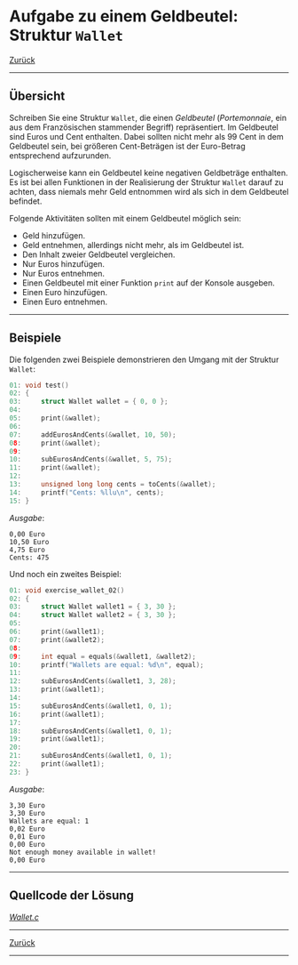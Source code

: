 # Aufgabe zu einem Geldbeutel: Struktur `Wallet`


[Zurück](./../Exercises.md)

---

## Übersicht

Schreiben Sie eine Struktur `Wallet`, die einen *Geldbeutel* (*Portemonnaie*, ein aus dem Französischen stammender Begriff)
repräsentiert.
Im Geldbeutel sind Euros und Cent enthalten.
Dabei sollten nicht mehr als 99 Cent in dem Geldbeutel sein,
bei größeren Cent-Beträgen ist der Euro-Betrag entsprechend aufzurunden.

Logischerweise kann ein Geldbeutel keine negativen Geldbeträge enthalten.
Es ist bei allen Funktionen in der Realisierung der Struktur `Wallet` darauf zu achten,
dass niemals mehr Geld entnommen wird als sich in dem Geldbeutel befindet.

Folgende Aktivitäten sollten mit einem Geldbeutel möglich sein:

  * Geld hinzufügen.
  * Geld entnehmen, allerdings nicht mehr, als im Geldbeutel ist.
  * Den Inhalt zweier Geldbeutel vergleichen.
  * Nur Euros hinzufügen.
  * Nur Euros entnehmen.
  * Einen Geldbeutel mit einer Funktion `print` auf der Konsole ausgeben.
  * Einen Euro hinzufügen.
  * Einen Euro entnehmen.

---

## Beispiele

Die folgenden zwei Beispiele demonstrieren den Umgang mit der Struktur `Wallet`:

```cpp
01: void test()
02: {
03:     struct Wallet wallet = { 0, 0 };
04: 
05:     print(&wallet);
06: 
07:     addEurosAndCents(&wallet, 10, 50);
08:     print(&wallet);
09: 
10:     subEurosAndCents(&wallet, 5, 75);
11:     print(&wallet);
12: 
13:     unsigned long long cents = toCents(&wallet);
14:     printf("Cents: %llu\n", cents);
15: }
```

*Ausgabe*:


```
0,00 Euro
10,50 Euro
4,75 Euro
Cents: 475
```

Und noch ein zweites Beispiel:


```cpp
01: void exercise_wallet_02()
02: {
03:     struct Wallet wallet1 = { 3, 30 };
04:     struct Wallet wallet2 = { 3, 30 };
05: 
06:     print(&wallet1);
07:     print(&wallet2);
08: 
09:     int equal = equals(&wallet1, &wallet2);
10:     printf("Wallets are equal: %d\n", equal);
11: 
12:     subEurosAndCents(&wallet1, 3, 28);
13:     print(&wallet1);
14: 
15:     subEurosAndCents(&wallet1, 0, 1);
16:     print(&wallet1);
17: 
18:     subEurosAndCents(&wallet1, 0, 1);
19:     print(&wallet1);
20: 
21:     subEurosAndCents(&wallet1, 0, 1);
22:     print(&wallet1);
23: }
```

*Ausgabe*:


```
3,30 Euro
3,30 Euro
Wallets are equal: 1
0,02 Euro
0,01 Euro
0,00 Euro
Not enough money available in wallet!
0,00 Euro
```

---

## Quellcode der Lösung

[*Wallet.c*](./Wallet.c)

---

[Zurück](./../Exercises.md)

---
